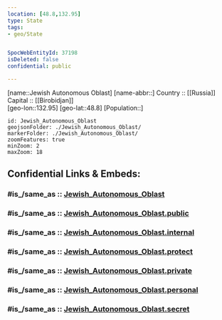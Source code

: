 ```yaml
---
location: [48.8,132.95] 
type: State
tags:
- geo/State


SpocWebEntityId: 37198
isDeleted: false
confidential: public

---
```

[name::Jewish Autonomous Oblast] 
[name-abbr::] 
Country :: [[Russia]]  
Capital :: [[Birobidjan]]  
[geo-lon::132.95] 
[geo-lat::48.8] 
[Population::] 



```leaflet
id: Jewish_Autonomous_Oblast
geojsonFolder: ./Jewish_Autonomous_Oblast/
markerFolder: ./Jewish_Autonomous_Oblast/
zoomFeatures: true 
minZoom: 2 
maxZoom: 18
```


## Confidential Links & Embeds: 

### #is_/same_as :: [Jewish_Autonomous_Oblast](/_Standards/Earth/Continent/Asia/Asia~North/Asia~NorthEast/Jewish_Autonomous_Oblast.md) 

### #is_/same_as :: [Jewish_Autonomous_Oblast.public](/_public/Earth/Continent/Asia/Asia~North/Asia~NorthEast/Jewish_Autonomous_Oblast.public.md) 

### #is_/same_as :: [Jewish_Autonomous_Oblast.internal](/_internal/Earth/Continent/Asia/Asia~North/Asia~NorthEast/Jewish_Autonomous_Oblast.internal.md) 

### #is_/same_as :: [Jewish_Autonomous_Oblast.protect](/_protect/Earth/Continent/Asia/Asia~North/Asia~NorthEast/Jewish_Autonomous_Oblast.protect.md) 

### #is_/same_as :: [Jewish_Autonomous_Oblast.private](/_private/Earth/Continent/Asia/Asia~North/Asia~NorthEast/Jewish_Autonomous_Oblast.private.md) 

### #is_/same_as :: [Jewish_Autonomous_Oblast.personal](/_personal/Earth/Continent/Asia/Asia~North/Asia~NorthEast/Jewish_Autonomous_Oblast.personal.md) 

### #is_/same_as :: [Jewish_Autonomous_Oblast.secret](/_secret/Earth/Continent/Asia/Asia~North/Asia~NorthEast/Jewish_Autonomous_Oblast.secret.md)

